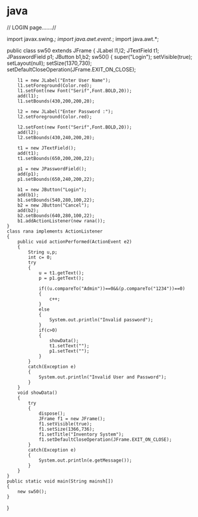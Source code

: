 # java
// LOGIN page.......//

import javax.swing.*;
import java.awt.event.*;
import java.awt.*;

public class sw50 extends JFrame
{
	JLabel l1,l2;
	JTextField t1;
	JPasswordField p1;
	JButton b1,b2;
	sw50()
	{
		super("Login");
		setVisible(true);
		setLayout(null);
		setSize(1370,730);
		setDefaultCloseOperation(JFrame.EXIT_ON_CLOSE);
		
		l1 = new JLabel("Enter User Name");
		l1.setForeground(Color.red);
		l1.setFont(new Font("Serif",Font.BOLD,20));
		add(l1);
		l1.setBounds(430,200,200,20);
		
		l2 = new JLabel("Enter Password :");
		l2.setForeground(Color.red);
		
		l2.setFont(new Font("Serif",Font.BOLD,20));
		add(l2);
		l2.setBounds(430,240,200,20);
		
		t1 = new JTextField();
		add(t1);
		t1.setBounds(650,200,200,22);
		
		p1 = new JPasswordField();
		add(p1);
		p1.setBounds(650,240,200,22);
		
		b1 = new JButton("Login");
		add(b1);
		b1.setBounds(540,280,100,22);
		b2 = new JButton("Cancel");
		add(b2);
		b2.setBounds(640,280,100,22);
		b1.addActionListener(new rana());
	}
	class rana implements ActionListener
	{
		public void actionPerformed(ActionEvent e2)
		{
			String u,p;
			int c= 0;
			try
			{
				u = t1.getText();
				p = p1.getText();
				
				if((u.compareTo("Admin"))==0&&(p.compareTo("1234"))==0)
				{
					c++;
				}
				else
				{
					System.out.println("Invalid password");
				}
				if(c>0)
				{
					showData();
					t1.setText("");
					p1.setText("");
				}
			}
			catch(Exception e)
			{
				System.out.println("Invalid User and Password");
			}
		}
		void showData()
		{
			try
			{
				dispose();
				JFrame f1 = new JFrame();
				f1.setVisible(true);
				f1.setSize(1366,736);
				f1.setTitle("Inventory System");
				f1.setDefaultCloseOperation(JFrame.EXIT_ON_CLOSE);
			}
			catch(Exception e)
			{
				System.out.println(e.getMessage());
			}
		}
	}
	public static void main(String mainsh[])
	{
		new sw50();
	}
}
